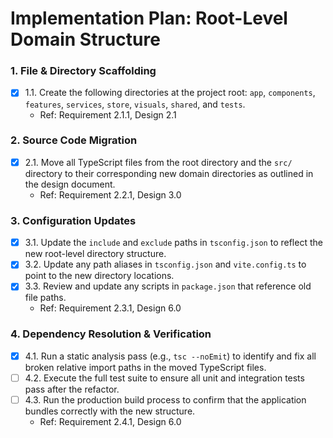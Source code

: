 # Implementation Plan: Root-Level Domain Structure

### 1. File & Directory Scaffolding
- [x] 1.1. Create the following directories at the project root: `app`, `components`, `features`, `services`, `store`, `visuals`, `shared`, and `tests`.
  - Ref: Requirement 2.1.1, Design 2.1

### 2. Source Code Migration
- [x] 2.1. Move all TypeScript files from the root directory and the `src/` directory to their corresponding new domain directories as outlined in the design document.
  - Ref: Requirement 2.2.1, Design 3.0

### 3. Configuration Updates
- [x] 3.1. Update the `include` and `exclude` paths in `tsconfig.json` to reflect the new root-level directory structure.
- [x] 3.2. Update any path aliases in `tsconfig.json` and `vite.config.ts` to point to the new directory locations.
- [x] 3.3. Review and update any scripts in `package.json` that reference old file paths.
  - Ref: Requirement 2.3.1, Design 6.0

### 4. Dependency Resolution & Verification
- [x] 4.1. Run a static analysis pass (e.g., `tsc --noEmit`) to identify and fix all broken relative import paths in the moved TypeScript files.
- [ ] 4.2. Execute the full test suite to ensure all unit and integration tests pass after the refactor.
- [ ] 4.3. Run the production build process to confirm that the application bundles correctly with the new structure.
  - Ref: Requirement 2.4.1, Design 6.0